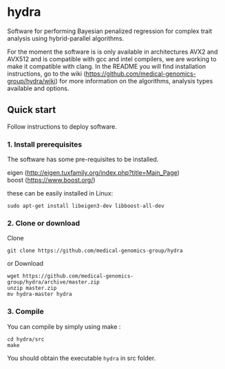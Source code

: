 # hydra

Software for performing Bayesian penalized regression for complex trait analysis using hybrid-parallel algorithms. 

For the moment the software is is only available in architectures AVX2 and AVX512 and is compatible with gcc and intel compilers, we are working to make it compatible with clang. In the README you will find installation instructions, go to the wiki (https://github.com/medical-genomics-group/hydra/wiki) for more information on the algorithms, analysis types available and options. 


## Quick start

Follow instructions to deploy software.

### 1. Install prerequisites
The software has some pre-requisites to be installed.   

eigen (http://eigen.tuxfamily.org/index.php?title=Main_Page)   
boost (https://www.boost.org/)

these can be easily installed in Linux:

```
sudo apt-get install libeigen3-dev libboost-all-dev 
```

### 2. Clone or download

Clone

```
git clone https://github.com/medical-genomics-group/hydra
```

or Download

```
wget https://github.com/medical-genomics-group/hydra/archive/master.zip
unzip master.zip
mv hydra-master hydra
```


### 3. Compile

You can compile by simply using make :

```
cd hydra/src
make
```

You should obtain the executable `hydra` in src folder.
